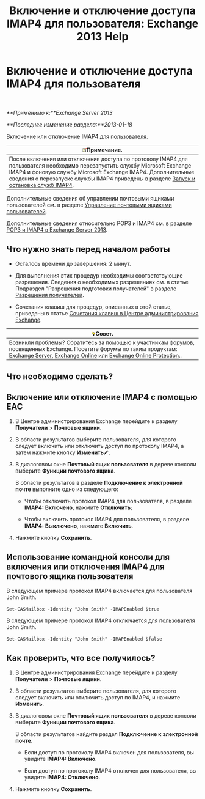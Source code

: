 ﻿---
title: 'Включение и отключение доступа IMAP4 для пользователя: Exchange 2013 Help'
TOCTitle: Включение и отключение доступа IMAP4 для пользователя
ms:assetid: a685fae4-b6f1-42fe-8bdc-5f99f9617799
ms:mtpsurl: https://technet.microsoft.com/ru-ru/library/Bb676481(v=EXCHG.150)
ms:contentKeyID: 50488805
ms.date: 04/30/2018
mtps_version: v=EXCHG.150
ms.translationtype: HT
---

# Включение и отключение доступа IMAP4 для пользователя

 

_**Применимо к:**Exchange Server 2013_

_**Последнее изменение раздела:**2013-01-18_

Включение или отключение IMAP4 для пользователя.

<table>
<thead>
<tr class="header">
<th><img src="images/JJ126620.note(EXCHG.150).gif" title="Примечание" alt="Примечание" />Примечание.</th>
</tr>
</thead>
<tbody>
<tr class="odd">
<td>После включения или отключения доступа по протоколу IMAP4 для пользователя необходимо перезапустить службу Microsoft Exchange IMAP4 и фоновую службу Microsoft Exchange IMAP4. Дополнительные сведения о перезапуске службы IMAP4 приведены в разделе <a href="start-and-stop-the-imap4-services-exchange-2013-help.md">Запуск и остановка служб IMAP4</a>.</td>
</tr>
</tbody>
</table>


Дополнительные сведения об управлении почтовыми ящиками пользователей см. в разделе [Управление почтовыми ящиками пользователей](manage-user-mailboxes-exchange-2013-help.md).

Дополнительные сведения относительно POP3 и IMAP4 см. в разделе [POP3 и IMAP4 в Exchange Server 2013](pop3-and-imap4-in-exchange-server-2013-exchange-2013-help.md).

## Что нужно знать перед началом работы

  - Осталось времени до завершения: 2 минут.

  - Для выполнения этих процедур необходимы соответствующие разрешения. Сведения о необходимых разрешениях см. в статье Подраздел "Разрешения подготовки получателей" в разделе [Разрешения получателей](recipients-permissions-exchange-2013-help.md).

  - Сочетания клавиш для процедур, описанных в этой статье, приведены в статье [Сочетания клавиш в Центре администрирования Exchange](keyboard-shortcuts-in-the-exchange-admin-center-exchange-online-protection-help.md).

<table>
<thead>
<tr class="header">
<th><img src="images/Bb124558.tip(EXCHG.150).gif" title="Совет" alt="Совет" />Совет.</th>
</tr>
</thead>
<tbody>
<tr class="odd">
<td>Возникли проблемы? Обратитесь за помощью к участникам форумов, посвященных Exchange. Посетите форумы по таким продуктам: <a href="https://go.microsoft.com/fwlink/p/?linkid=60612">Exchange Server</a>, <a href="https://go.microsoft.com/fwlink/p/?linkid=267542">Exchange Online</a> или <a href="https://go.microsoft.com/fwlink/p/?linkid=285351">Exchange Online Protection</a>..</td>
</tr>
</tbody>
</table>


## Что необходимо сделать?

## Включение или отключение IMAP4 с помощью EAC

1.  В Центре администрирования Exchange перейдите к разделу **Получатели** \> **Почтовые ящики**.

2.  В области результатов выберите пользователя, для которого следует включить или отключить доступ по протоколу IMAP4, а затем нажмите кнопку **Изменить**![Значок редактирования](images/Bb124582.6f53ccb2-1f13-4c02-bea0-30690e6ea71d(EXCHG.150).gif "Значок редактирования").

3.  В диалоговом окне **Почтовый ящик пользователя** в дереве консоли выберите **Функции почтового ящика**.
    
    В области результатов в разделе **Подключение к электронной почте** выполните одно из следующего:
    
      - Чтобы отключить протокол IMAP4 для пользователя, в разделе **IMAP4: Включено**, нажмите **Отключить**;
    
      - Чтобы включить протокол IMAP4 для пользователя, в разделе **IMAP4: Выключено**, нажмите **Включить**.

4.  Нажмите кнопку **Сохранить**.

## Использование командной консоли для включения или отключения IMAP4 для почтового ящика пользователя

В следующем примере протокол IMAP4 включается для пользователя John Smith.

    Set-CASMailbox -Identity "John Smith" -IMAPEnabled $true

В следующем примере протокол IMAP4 отключается для пользователя John Smith.

    Set-CASMailbox -Identity "John Smith" -IMAPEnabled $false

## Как проверить, что все получилось?

1.  В Центре администрирования Exchange перейдите к разделу **Получатели** \> **Почтовые ящики**.

2.  В области результатов выберите пользователя, для которого следует включить или отключить доступ по IMAP4, и нажмите **Изменить**.

3.  В диалоговом окне **Почтовый ящик пользователя** в дереве консоли выберите **Функции почтового ящика**.
    
    В области результатов найдите раздел **Подключение к электронной почте**.
    
      - Если доступ по протоколу IMAP4 включен для пользователя, вы увидите **IMAP4: Включено**.
    
      - Если доступ по протоколу IMAP4 отключен для пользователя, вы увидите **IMAP4: Отключено**.

4.  Нажмите кнопку **Сохранить**.

